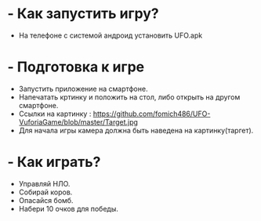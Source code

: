 # - Как запустить игру?
- На телефоне с системой андроид установить UFO.apk
# - Подготовка к игре
- Запустить приложение на смартфоне.
- Напечатать кртинку и положить на стол, либо открыть на другом смартфоне.
- Ссылки на картинку : https://github.com/fomich486/UFO-VuforiaGame/blob/master/Target.jpg
- Для начала игры камера должна быть наведена на картинку(таргет).
# - Как играть?
- Управляй НЛО.
- Собирай коров.
- Опасайся бомб.
- Набери 10 очков для победы.
